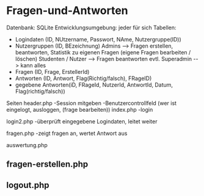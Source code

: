 # Fragen-und-Antworten

Datenbank: SQLite
Entwicklungsumgebung: jeder für sich
Tabellen:
- Logindaten (ID, NUtzername, Passwort, NAme, Nutzergruppe(ID))
- Nutzergruppen (ID, BEzeichnung)
	Admins --> Fragen erstellen, beantworten, Statistik zu eigenen Fragen (eigene Fragen bearbeiten / löschen)
	Studenten / Nutzer --> Fragen beantworten
	evtl. Superadmin --> kann alles
- Fragen (ID, Frage, ErstellerId)
- Antworten (ID, Antwort, Flag(Richtig/falsch), FRageID)
- gegebene Antworten(iD, FRageId, NutzerId, AntwortId, Datum, Flag(richtig/falsch))

Seiten
header.php
-Session mitgeben
-Benutzercontrollfeld (wer ist eingelogt, ausloggen, (frage bearbeiten))
index.php
-login

login2.php
-überprüft eingegebene Logindaten, leitet weiter

fragen.php
-zeigt fragen an, wertet Antwort aus

auswertung.php


fragen-erstellen.php
-

logout.php
-
